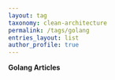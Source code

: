 ```yaml
---
layout: tag
taxonomy: clean-architecture
permalink: /tags/golang
entries_layout: list
author_profile: true
---
```

**Golang Articles**